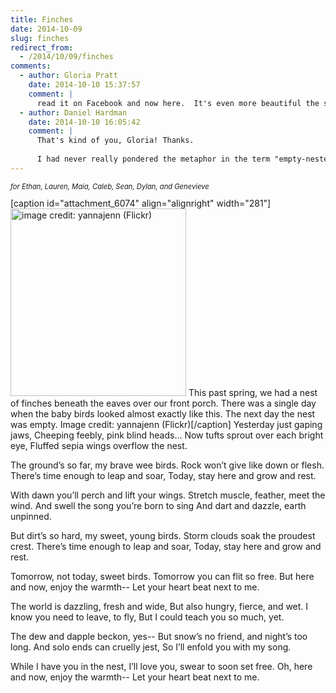 ```yaml
---
title: Finches
date: 2014-10-09
slug: finches
redirect_from:
  - /2014/10/09/finches
comments:
  - author: Gloria Pratt
    date: 2014-10-10 15:37:57
    comment: |
      read it on Facebook and now here.  It's even more beautiful the second time around.
  - author: Daniel Hardman
    date: 2014-10-10 16:05:42
    comment: |
      That's kind of you, Gloria! Thanks.
      
      I had never really pondered the metaphor in the term "empty-nester" until recently. Now I find that it has a lot of rich layers to it, some happy and some sad. Parenthood continues to stretch and surprise me.
---
```

<p style="font-size:80%;font-style:italic;">for Ethan, Lauren, Maia, Caleb, Sean, Dylan, and Genevieve</p>[caption id="attachment_6074" align="alignright" width="281"]<a href="https://sivanea.com/wp-content/uploads/2014/10/3593577699_b96a610812_o.jpg"><img class="wp-image-6074 size-medium" src="https://sivanea.com/wp-content/uploads/2014/10/3593577699_b96a610812_o.jpg?w=281" alt="image credit: yannajenn (Flickr)" width="281" height="300" /></a> This past spring, we had a nest of finches beneath the eaves over our front porch. There was a single day when the baby birds looked almost exactly like this. The next day the nest was empty. Image credit: yannajenn (Flickr)[/caption]
Yesterday just gaping jaws,
Cheeping feebly, pink blind heads...
Now tufts sprout over each bright eye,
Fluffed sepia wings overflow the nest.

The ground’s so far, my brave wee birds.
Rock won’t give like down or flesh.
There’s time enough to leap and soar,
Today, stay here and grow and rest.

With dawn you’ll perch and lift your wings.
Stretch muscle, feather, meet the wind.
And swell the song you’re born to sing
And dart and dazzle, earth unpinned.

But dirt’s so hard, my sweet, young birds.
Storm clouds soak the proudest crest.
There’s time enough to leap and soar,
Today, stay here and grow and rest.

Tomorrow, not today, sweet birds.
Tomorrow you can flit so free.
But here and now, enjoy the warmth--
Let your heart beat next to me.

The world is dazzling, fresh and wide,
But also hungry, fierce, and wet.
I know you need to leave, to fly,
But I could teach you so much, yet.

The dew and dapple beckon, yes--
But snow’s no friend, and night’s too long.
And solo ends can cruelly jest,
So I’ll enfold you with my song.

While I have you in the nest,
I’ll love you, swear to soon set free.
Oh, here and now, enjoy the warmth--
Let your heart beat next to me.
